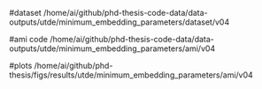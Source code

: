 
#dataset
/home/ai/github/phd-thesis-code-data/data-outputs/utde/minimum_embedding_parameters/dataset/v04 

#ami code
/home/ai/github/phd-thesis-code-data/data-outputs/utde/minimum_embedding_parameters/ami/v04 

#plots
/home/ai/github/phd-thesis/figs/results/utde/minimum_embedding_parameters/ami/v04 


